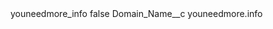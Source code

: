 <?xml version="1.0" encoding="UTF-8"?>
<CustomMetadata xmlns="http://soap.sforce.com/2006/04/metadata" xmlns:xsi="http://www.w3.org/2001/XMLSchema-instance" xmlns:xsd="http://www.w3.org/2001/XMLSchema">
    <label>youneedmore_info</label>
    <protected>false</protected>
    <values>
        <field>Domain_Name__c</field>
        <value xsi:type="xsd:string">youneedmore.info</value>
    </values>
</CustomMetadata>
